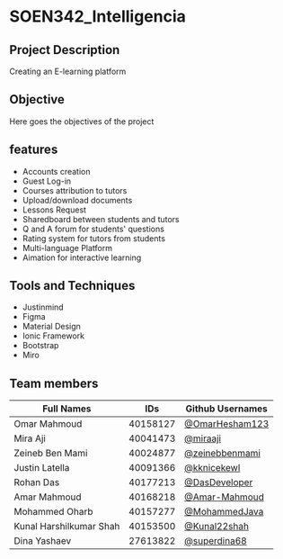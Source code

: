 # SOEN342_Intelligencia

## Project Description
Creating an E-learning platform

## Objective
Here goes the objectives of the project

## features
- Accounts creation
- Guest Log-in
- Courses attribution to tutors
- Upload/download documents
- Lessons Request  
- Sharedboard between students and tutors
- Q and A forum for students' questions
- Rating system for tutors from students 
- Multi-language Platform
- Aimation for interactive learning

## Tools and Techniques
- Justinmind <br />
- Figma <br />
- Material Design <br />
- Ionic Framework <br />
- Bootstrap <br />
- Miro

## Team members
| Full Names    | IDs           |  Github Usernames |
| ------------- | ------------- | ------------- | 
| Omar Mahmoud  |   40158127    |[@OmarHesham123](https://github.com/OmarHesham123)|
| Mira Aji  |    40041473   | [@miraaji](https://github.com/miraaji) |
| Zeineb Ben Mami |   40024877    | [@zeinebbenmami ](https://github.com/zeinebbenmami) |
| Justin Latella  |   40091366    | [@kknicekewl](https://github.com/kknicekewl)|
| Rohan Das  |   40177213    | [@DasDeveloper](https://github.com/DasDeveloper) |
| Amar Mahmoud  |   40168218    | [@Amar-Mahmoud](https://github.com/Amar-Mahmoud) |
| Mohammed Oharb  |   40157277    | [@MohammedJava](https://github.com/MohammedJava) |
| Kunal Harshilkumar Shah  |    40153500   | [@Kunal22shah](https://github.com/Kunal22shah) |
| Dina Yashaev  |  27613822    | [@superdina68](https://github.com/superdina68)|
